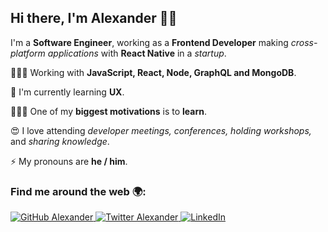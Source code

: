## Hi there, I'm Alexander 👋🏽

I'm a **Software Engineer**, working as a **Frontend Developer** making *cross-platform applications* with **React Native** in a *startup*. 

👨🏽‍💻 Working with **JavaScript, React, Node, GraphQL and MongoDB**.

🌱 I'm currently learning **UX**.

👨🏽‍🎓 One of my **biggest motivations** is to **learn**.

😍 I love attending *developer meetings, conferences, holding workshops,* and *sharing knowledge*.

⚡ My pronouns are **he / him**.

### Find me around the web 🌍:

<p align="left">
    <a href="https://github.com/mralexsaavedra">
        <img src="https://img.shields.io/github/followers/mralexsaavedra.svg?label=GitHub&style=social" alt="GitHub Alexander">
    </a>
    <a href="https://twitter.com/mralexsaavedra">
        <img src="https://img.shields.io/twitter/follow/mralexsaavedra?label=Twitter&style=social" alt="Twitter Alexander">
    </a>
    <a href="https://www.linkedin.com/in/mralexsaavedra">
        <img src="https://img.shields.io/badge/LinkedIn--_.svg?style=social&logo=linkedin" alt="LinkedIn">
    </a>
</p>
